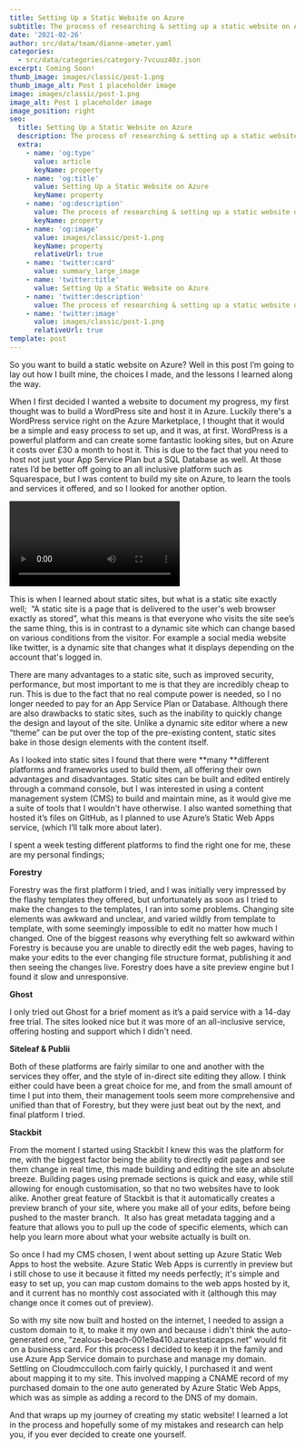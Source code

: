 ```yaml
---
title: Setting Up a Static Website on Azure
subtitle: The process of researching & setting up a static website on Azure
date: '2021-02-26'
author: src/data/team/dianne-ameter.yaml
categories:
  - src/data/categories/category-7vcuuz40z.json
excerpt: Coming Soon!
thumb_image: images/classic/post-1.png
thumb_image_alt: Post 1 placeholder image
image: images/classic/post-1.png
image_alt: Post 1 placeholder image
image_position: right
seo:
  title: Setting Up a Static Website on Azure
  description: The process of researching & setting up a static website on Azure
  extra:
    - name: 'og:type'
      value: article
      keyName: property
    - name: 'og:title'
      value: Setting Up a Static Website on Azure
      keyName: property
    - name: 'og:description'
      value: The process of researching & setting up a static website on Azure
      keyName: property
    - name: 'og:image'
      value: images/classic/post-1.png
      keyName: property
      relativeUrl: true
    - name: 'twitter:card'
      value: summary_large_image
    - name: 'twitter:title'
      value: Setting Up a Static Website on Azure
    - name: 'twitter:description'
      value: The process of researching & setting up a static website on Azure
    - name: 'twitter:image'
      value: images/classic/post-1.png
      relativeUrl: true
template: post
---
```

So you want to build a static website on Azure? Well in this post I’m going to lay out how I built mine, the choices I made, and the lessons I learned along the way.

When I first decided I wanted a website to document my progress, my first thought was to build a WordPress site and host it in Azure. Luckily there's a WordPress service right on the Azure Marketplace, I thought that it would be a simple and easy process to set up, and it was, at first. WordPress is a powerful platform and can create some fantastic looking sites, but on Azure it costs over £30 a month to host it. This is due to the fact that you need to host not just your App Service Plan but a SQL Database as well. At those rates I’d be better off going to an all inclusive platform such as Squarespace, but I was content to build my site on Azure, to learn the tools and services it offered, and so I looked for another option.

![](https://www.stackbit.com/images/stackbit-studio-demo.mp4)

This is when I learned about static sites, but what is a static site exactly well;  “A static site is a page that is delivered to the user's web browser exactly as stored”, what this means is that everyone who visits the site see’s the same thing, this is in contrast to a dynamic site which can change based on various conditions from the visitor. For example a social media website like twitter, is a dynamic site that changes what it displays depending on the account that's logged in.

There are many advantages to a static site, such as improved security, performance, but most important to me is that they are incredibly cheap to run. This is due to the fact that no real compute power is needed, so I no longer needed to pay for an App Service Plan or Database. Although there are also drawbacks to static sites, such as the inability to quickly change the design and layout of the site. Unlike a dynamic site editor where a new “theme” can be put over the top of the pre-existing content, static sites bake in those design elements with the content itself.

As I looked into static sites I found that there were **many **different platforms and frameworks used to build them, all offering their own advantages and disadvantages. Static sites can be built and edited entirely through a command console, but I was interested in using a content management system (CMS) to build and maintain mine, as it would give me a suite of tools that I wouldn't have otherwise. I also wanted something that hosted it’s files on GitHub, as I planned to use Azure’s Static Web Apps service, (which I’ll talk more about later).

I spent a week testing different platforms to find the right one for me, these are my personal findings;

**Forestry**

Forestry was the first platform I tried, and I was initially very impressed by the flashy templates they offered, but unfortunately as soon as I tried to make the changes to the templates, I ran into some problems. Changing site elements was awkward and unclear, and varied wildly from template to template, with some seemingly impossible to edit no matter how much I changed. One of the biggest reasons why everything felt so awkward within Forestry is because you are unable to directly edit the web pages, having to make your edits to the ever changing file structure format, publishing it and then seeing the changes live. Forestry does have a site preview engine but I found it slow and unresponsive.

**Ghost**

I only tried out Ghost for a brief moment as it’s a paid service with a 14-day free trial. The sites looked nice but it was more of an all-inclusive service, offering hosting and support which I didn't need.

**Siteleaf & Publii**

Both of these platforms are fairly similar to one and another with the services they offer, and the style of in-direct site editing they allow. I think either could have been a great choice for me, and from the small amount of time I put into them, their management tools seem more comprehensive and unified than that of Forestry, but they were just beat out by the next, and final platform I tried.

**Stackbit**

From the moment I started using Stackbit I knew this was the platform for me, with the biggest factor being the ability to directly edit pages and see them change in real time, this made building and editing the site an absolute breeze. Building pages using premade sections is quick and easy, while still allowing for enough customisation, so that no two websites have to look alike. Another great feature of Stackbit is that it automatically creates a preview branch of your site, where you make all of your edits, before being pushed to the master branch.  It also has great metadata tagging and a feature that allows you to pull up the code of specific elements, which can help you learn more about what your website actually is built on.

So once I had my CMS chosen, I went about setting up Azure Static Web Apps to host the website. Azure Static Web Apps is currently in preview but i still chose to use it because it fitted my needs perfectly; it's simple and easy to set up, you can map custom domains to the web apps hosted by it, and it current has no monthly cost associated with it (although this may change once it comes out of preview).

So with my site now built and hosted on the internet, I needed to assign a custom domain to it, to make it my own and because i didn't think the auto-generated one, “zealous-beach-001e9a410.azurestaticapps.net” would fit on a business card. For this process I decided to keep it in the family and use Azure App Service domain to purchase and manage my domain. Settling on Cloudmcculloch.com fairly quickly, I purchased it and went about mapping it to my site. This involved mapping a CNAME record of my purchased domain to the one auto generated by Azure Static Web Apps, which was as simple as adding a record to the DNS of my domain.

And that wraps up my journey of creating my static website! I learned a lot in the process and hopefully some of my mistakes and research can help you, if you ever decided to create one yourself. 
